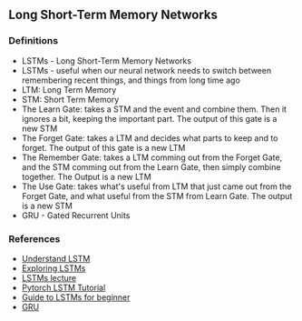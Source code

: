 ## Long Short-Term Memory Networks


### Definitions
- LSTMs - Long Short-Term Memory Networks
- LSTMs - useful when our neural network needs to switch between remembering recent things, and things from long time ago
- LTM: Long Term Memory
- STM: Short Term Memory
- The Learn Gate: takes a STM and the event and combine them. Then it ignores a bit, keeping the important part. The output of this gate is a new STM
- The Forget Gate: takes a LTM and decides what parts to keep and to forget. The output of this gate is a new LTM
- The Remember Gate: takes a LTM comming out from the Forget Gate, and the STM comming out from the Learn Gate, then simply combine together. The Output is a new LTM
- The Use Gate: takes what's useful from LTM that just came out from the Forget Gate, and what useful from the STM from Learn Gate. The output is a new STM
- GRU - Gated Recurrent Units

### References
- [Understand LSTM](http://colah.github.io/posts/2015-08-Understanding-LSTMs/)
- [Exploring LSTMs](http://blog.echen.me/2017/05/30/exploring-lstms/)
- [LSTMs lecture](https://www.youtube.com/watch?v=iX5V1WpxxkY)
- [Pytorch LSTM Tutorial](https://pytorch.org/tutorials/beginner/nlp/sequence_models_tutorial.html#lstm-s-in-pytorch)
- [Guide to LSTMs for beginner](https://skymind.ai/wiki/lstm)
- [GRU](http://www.cs.toronto.edu/~guerzhoy/321/lec/W09/rnn_gated.pdf)
